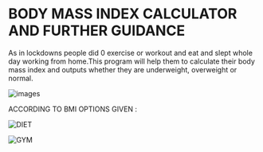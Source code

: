 # BODY MASS INDEX CALCULATOR AND FURTHER GUIDANCE
As in lockdowns people did 0 exercise or workout and eat and slept whole day working from home.This program will help them to calculate their body mass index and outputs whether they are underweight, overweight or normal.

![images](https://user-images.githubusercontent.com/80378720/114139785-18961880-992d-11eb-8612-b8e35f3b4a9c.png)

ACCORDING TO BMI OPTIONS GIVEN :

![DIET](https://user-images.githubusercontent.com/80378720/114140520-fcdf4200-992d-11eb-96ab-d62ae0cafe17.png)

![GYM](https://user-images.githubusercontent.com/80378720/114140491-f4870700-992d-11eb-949a-e23ab514ba5f.png)


